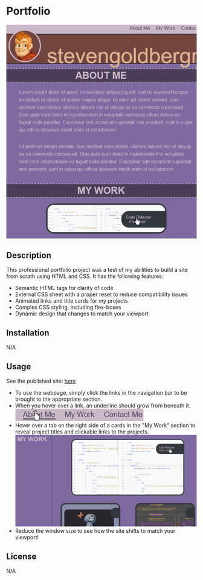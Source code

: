 # Portfolio
![Image of my site in long-height mode](./assets/imgs/Tall-Mode.jpg)

## Description
This professional portfolio project was a test of my abilities to build a site from scrath using HTML and CSS.
It has the following features:
- Semantic HTML tags for clarity of code
- External CSS sheet with a proper reset to reduce compatibility issues
- Animated links and title cards for my projects
- Complex CSS styling, including flex-boxes
- Dynamic design that changes to match your viewport

## Installation
N/A

## Usage

See the published site: [here](https://stevengoldbergm.github.io/Portfolio/)
- To use the webpage, simply click the links in the navigation bar to be brought to the appropriate section. 
- When you hover over a link, an underline should grow from beneath it.
![Animated Underline Navigation Bar](./assets/imgs/animated-navigation.jpg)
- Hover over a tab on the right side of a cards in the "My Work" section to reveal project titles and clickable links to the projects.
![Animated title tabs for project cards](./assets/imgs/wide%20mode.jpg)
- Reduce the window size to see how the site shifts to match your viewport!


## License
N/A

